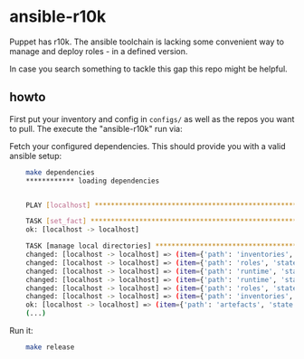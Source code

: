 # ansible-r10k

Puppet has r10k. The ansible toolchain is lacking some convenient way to manage and deploy roles - in a defined version.

In case you search something to tackle this gap this repo might be helpful.

## howto

First put your inventory and config in `configs/` as well as the repos you want to pull. The execute the "ansible-r10k" run via:

Fetch your configured dependencies. This should provide you with a valid ansible setup:

```bash
    make dependencies
    ************ loading dependencies


    PLAY [localhost] ***************************************************************************************************************************************************************************************************************************************************************

    TASK [set_fact] ****************************************************************************************************************************************************************************************************************************************************************
    ok: [localhost -> localhost]

    TASK [manage local directories] ************************************************************************************************************************************************************************************************************************************************
    changed: [localhost -> localhost] => (item={'path': 'inventories', 'state': 'absent'})
    changed: [localhost -> localhost] => (item={'path': 'roles', 'state': 'absent'})
    changed: [localhost -> localhost] => (item={'path': 'runtime', 'state': 'absent'})
    changed: [localhost -> localhost] => (item={'path': 'runtime', 'state': 'directory'})
    changed: [localhost -> localhost] => (item={'path': 'roles', 'state': 'directory'})
    changed: [localhost -> localhost] => (item={'path': 'inventories', 'state': 'directory'})
    ok: [localhost -> localhost] => (item={'path': 'artefacts', 'state': 'directory'})
    (...)
```

Run it:

```bash
    make release
```